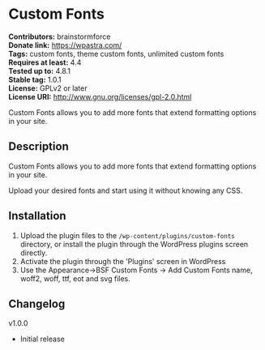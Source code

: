 # Custom Fonts #
**Contributors:** brainstormforce  
**Donate link:** https://wpastra.com/  
**Tags:** custom fonts, theme custom fonts, unlimited custom fonts  
**Requires at least:** 4.4  
**Tested up to:** 4.8.1  
**Stable tag:** 1.0.1  
**License:** GPLv2 or later  
**License URI:** http://www.gnu.org/licenses/gpl-2.0.html  

Custom Fonts allows you to add more fonts that extend formatting options in your site.

## Description ##

Custom Fonts allows you to add more fonts that extend formatting options in your site.

Upload your desired fonts and start using it without knowing any CSS.

## Installation ##

1. Upload the plugin files to the `/wp-content/plugins/custom-fonts` directory, or install the plugin through the WordPress plugins screen directly.
2. Activate the plugin through the 'Plugins' screen in WordPress
3. Use the Appearance->BSF Custom Fonts -> Add Custom Fonts name, woff2, woff, ttf, eot and svg files.

## Changelog ##

v1.0.0
* Initial release

